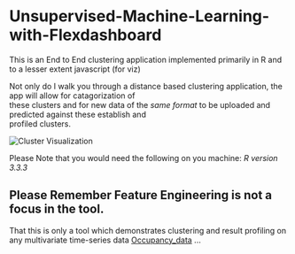 # Unsupervised-Machine-Learning-with-Flexdashboard
This is an End to End clustering application implemented primarily in R and to a lesser extent javascript (for viz)

Not only do I walk you through a distance based clustering application, the app will allow for catagorization of  
these clusters and for new data of the *same format* to be uploaded and predicted against these establish and  
profiled clusters.


![Cluster Visualization](clus_viz)


Please Note that you would need the following on you machine:
*R version 3.3.3*


## Please Remember Feature Engineering is not a focus in the tool.

That this is only a tool which demonstrates clustering and result profiling on any multivariate time-series data
[Occupancy_data](http://archive.ics.uci.edu/ml/datasets/Occupancy+Detection+#)
... 
